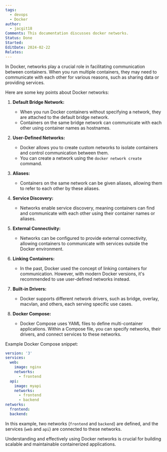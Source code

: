```yaml
---
tags:
  - devops
  - Docker
author:
  - jacgit18
Comments: This documentation discusses docker networks.
Status: Done
Started: 
EditDate: 2024-02-22
Relates:
---
```

In Docker, networks play a crucial role in facilitating communication between containers. When you run multiple containers, they may need to communicate with each other for various reasons, such as sharing data or providing services.

Here are some key points about Docker networks:

1. **Default Bridge Network:**
   - When you run Docker containers without specifying a network, they are attached to the default bridge network.
   - Containers on the same bridge network can communicate with each other using container names as hostnames.

2. **User-Defined Networks:**
   - Docker allows you to create custom networks to isolate containers and control communication between them.
   - You can create a network using the `docker network create` command.

3. **Aliases:**
   - Containers on the same network can be given aliases, allowing them to refer to each other by these aliases.

4. **Service Discovery:**
   - Networks enable service discovery, meaning containers can find and communicate with each other using their container names or aliases.

5. **External Connectivity:**
   - Networks can be configured to provide external connectivity, allowing containers to communicate with services outside the Docker environment.

6. **Linking Containers:**
   - In the past, Docker used the concept of linking containers for communication. However, with modern Docker versions, it's recommended to use user-defined networks instead.

7. **Built-in Drivers:**
   - Docker supports different network drivers, such as bridge, overlay, macvlan, and others, each serving specific use cases.

8. **Docker Compose:**
   - Docker Compose uses YAML files to define multi-container applications. Within a Compose file, you can specify networks, their drivers, and connect services to these networks.

Example Docker Compose snippet:

```yaml
version: '3'
services:
  web:
    image: nginx
    networks:
      - frontend
  api:
    image: myapi
    networks:
      - frontend
      - backend
networks:
  frontend:
  backend:
```

In this example, two networks (`frontend` and `backend`) are defined, and the services (`web` and `api`) are connected to these networks.

Understanding and effectively using Docker networks is crucial for building scalable and maintainable containerized applications.
